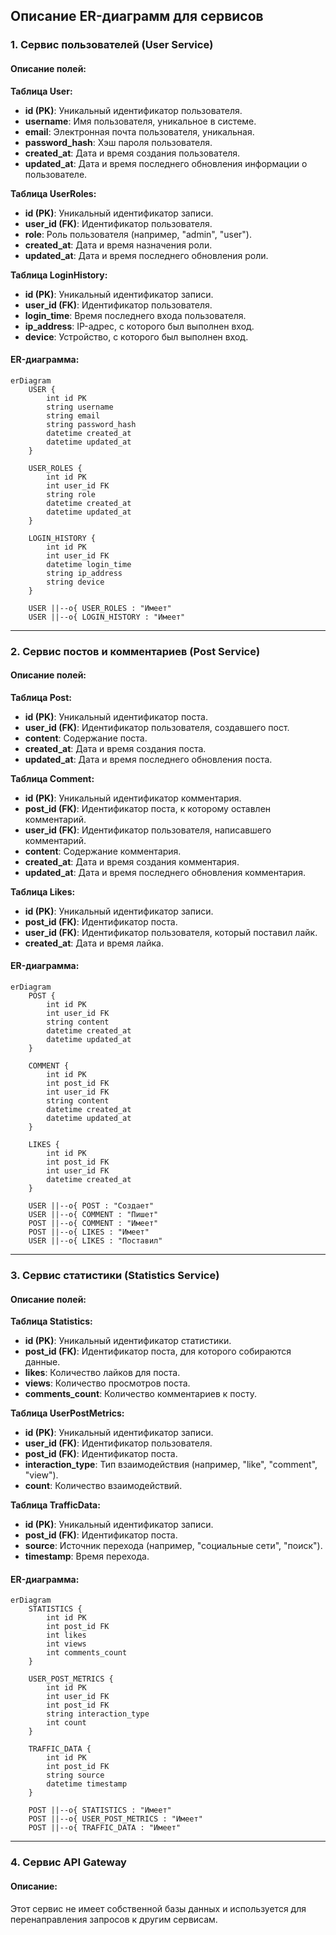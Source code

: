 
## Описание ER-диаграмм для сервисов

### 1. Сервис пользователей (User Service)
#### Описание полей:

**Таблица User:**
- **id (PK)**: Уникальный идентификатор пользователя.
- **username**: Имя пользователя, уникальное в системе.
- **email**: Электронная почта пользователя, уникальная.
- **password_hash**: Хэш пароля пользователя.
- **created_at**: Дата и время создания пользователя.
- **updated_at**: Дата и время последнего обновления информации о пользователе.

**Таблица UserRoles:**
- **id (PK)**: Уникальный идентификатор записи.
- **user_id (FK)**: Идентификатор пользователя.
- **role**: Роль пользователя (например, "admin", "user").
- **created_at**: Дата и время назначения роли.
- **updated_at**: Дата и время последнего обновления роли.

**Таблица LoginHistory:**
- **id (PK)**: Уникальный идентификатор записи.
- **user_id (FK)**: Идентификатор пользователя.
- **login_time**: Время последнего входа пользователя.
- **ip_address**: IP-адрес, с которого был выполнен вход.
- **device**: Устройство, с которого был выполнен вход.

#### ER-диаграмма:
```mermaid
erDiagram
    USER {
        int id PK
        string username
        string email
        string password_hash
        datetime created_at
        datetime updated_at
    }

    USER_ROLES {
        int id PK
        int user_id FK
        string role
        datetime created_at
        datetime updated_at
    }

    LOGIN_HISTORY {
        int id PK
        int user_id FK
        datetime login_time
        string ip_address
        string device
    }

    USER ||--o{ USER_ROLES : "Имеет"
    USER ||--o{ LOGIN_HISTORY : "Имеет"
```

---

### 2. Сервис постов и комментариев (Post Service)

#### Описание полей:

**Таблица Post:**
- **id (PK)**: Уникальный идентификатор поста.
- **user_id (FK)**: Идентификатор пользователя, создавшего пост.
- **content**: Содержание поста.
- **created_at**: Дата и время создания поста.
- **updated_at**: Дата и время последнего обновления поста.

**Таблица Comment:**
- **id (PK)**: Уникальный идентификатор комментария.
- **post_id (FK)**: Идентификатор поста, к которому оставлен комментарий.
- **user_id (FK)**: Идентификатор пользователя, написавшего комментарий.
- **content**: Содержание комментария.
- **created_at**: Дата и время создания комментария.
- **updated_at**: Дата и время последнего обновления комментария.

**Таблица Likes:**
- **id (PK)**: Уникальный идентификатор записи.
- **post_id (FK)**: Идентификатор поста.
- **user_id (FK)**: Идентификатор пользователя, который поставил лайк.
- **created_at**: Дата и время лайка.

#### ER-диаграмма:
```mermaid
erDiagram
    POST {
        int id PK
        int user_id FK
        string content
        datetime created_at
        datetime updated_at
    }

    COMMENT {
        int id PK
        int post_id FK
        int user_id FK
        string content
        datetime created_at
        datetime updated_at
    }

    LIKES {
        int id PK
        int post_id FK
        int user_id FK
        datetime created_at
    }

    USER ||--o{ POST : "Создает"
    USER ||--o{ COMMENT : "Пишет"
    POST ||--o{ COMMENT : "Имеет"
    POST ||--o{ LIKES : "Имеет"
    USER ||--o{ LIKES : "Поставил"
```

---

### 3. Сервис статистики (Statistics Service)

#### Описание полей:

**Таблица Statistics:**
- **id (PK)**: Уникальный идентификатор статистики.
- **post_id (FK)**: Идентификатор поста, для которого собираются данные.
- **likes**: Количество лайков для поста.
- **views**: Количество просмотров поста.
- **comments_count**: Количество комментариев к посту.

**Таблица UserPostMetrics:**
- **id (PK)**: Уникальный идентификатор записи.
- **user_id (FK)**: Идентификатор пользователя.
- **post_id (FK)**: Идентификатор поста.
- **interaction_type**: Тип взаимодействия (например, "like", "comment", "view").
- **count**: Количество взаимодействий.

**Таблица TrafficData:**
- **id (PK)**: Уникальный идентификатор записи.
- **post_id (FK)**: Идентификатор поста.
- **source**: Источник перехода (например, "социальные сети", "поиск").
- **timestamp**: Время перехода.

#### ER-диаграмма:
```mermaid
erDiagram
    STATISTICS {
        int id PK
        int post_id FK
        int likes
        int views
        int comments_count
    }

    USER_POST_METRICS {
        int id PK
        int user_id FK
        int post_id FK
        string interaction_type
        int count
    }

    TRAFFIC_DATA {
        int id PK
        int post_id FK
        string source
        datetime timestamp
    }

    POST ||--o{ STATISTICS : "Имеет"
    POST ||--o{ USER_POST_METRICS : "Имеет"
    POST ||--o{ TRAFFIC_DATA : "Имеет"
```

---

### 4. Сервис API Gateway

#### Описание:
Этот сервис не имеет собственной базы данных и используется для перенаправления запросов к другим сервисам.

